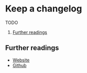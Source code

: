 # Keep a changelog

TODO

1. [Further readings](#further-readings)

## Further readings

- [Website]
- [Github]

<!--
  Reference
  ═╬═Time══
  -->

<!-- Upstream -->
[github]: https://github.com/olivierlacan/keep-a-changelog
[website]: https://keepachangelog.com/en/1.1.0/

